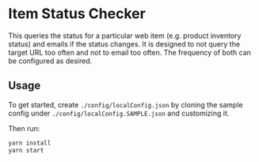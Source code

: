 # Item Status Checker

This queries the status for a particular web item (e.g. product inventory status) and emails if the status changes.  It is designed to not query the target URL too often and not to email too often.  The frequency of both can be configured as desired.

## Usage

To get started, create `./config/localConfig.json` by cloning the sample config under `./config/localConfig.SAMPLE.json` and customizing it.

Then run:

```sh
yarn install
yarn start
```
